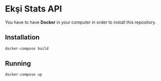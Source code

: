 # Ekşi Stats API

You have to have **Docker** in your computer in order to install this repository.

## Installation

```bash
docker-compose build
```

## Running

```bash
docker-compose up
```

